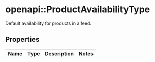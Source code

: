 # openapi::ProductAvailabilityType

Default availability for products in a feed.

## Properties
Name | Type | Description | Notes
------------ | ------------- | ------------- | -------------


